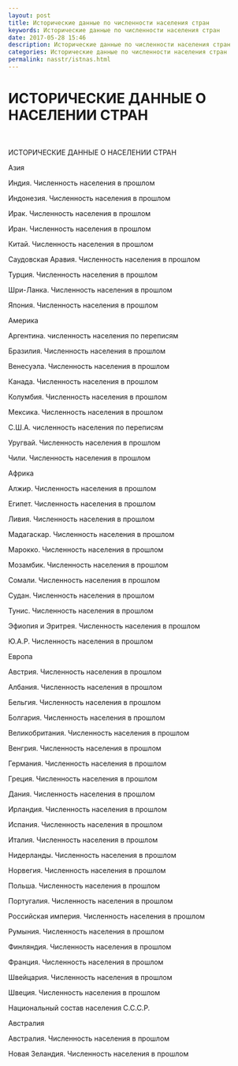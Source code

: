 ```yaml
---
layout: post
title: Исторические данные по численности населения стран
keywords: Исторические данные по численности населения стран
date: 2017-05-28 15:46
description: Исторические данные по численности населения стран
categories: Исторические данные по численности населения стран
permalink: nasstr/istnas.html
---
```


# ИСТОРИЧЕСКИЕ ДАННЫЕ О НАСЕЛЕНИИ СТРАН



 


ИСТОРИЧЕСКИЕ ДАННЫЕ О НАСЕЛЕНИИ СТРАН


Азия


Индия. Численность населения в прошлом



Индонезия. Численность населения в прошлом


Ирак. Численность населения в прошлом


Иран. Численность населения в прошлом


Китай. Численность населения в прошлом


Саудовская Аравия. Численность населения в прошлом


Турция. Численность населения в прошлом


Шри-Ланка. Численность населения в прошлом


Япония. Численность населения в прошлом




Америка


Аргентина. численность населения по переписям


Бразилия. Численность населения в прошлом


Венесуэла. Численность населения в прошлом


Канада. Численность населения в прошлом


Колумбия. Численность населения в прошлом


Мексика. Численность населения в прошлом


С.Ш.А. численность населения по переписям


Уругвай. Численность населения в прошлом


Чили. Численность населения в прошлом



Африка


Алжир. Численность населения в прошлом


Египет. Численность населения в прошлом


Ливия. Численность населения в прошлом


Мадагаскар. Численность населения в прошлом


Марокко. Численность населения в прошлом


Мозамбик. Численность населения в прошлом


Сомали. Численность населения в прошлом


Судан. Численность населения в прошлом


Тунис. Численность населения в прошлом


Эфиопия и Эритрея. Численность населения в прошлом


Ю.А.Р. Численность населения в прошлом






Европа


Австрия. Численность населения в прошлом


 Албания. Численность населения в прошлом


 Бельгия. Численность населения в прошлом


 Болгария. Численность населения в прошлом


Великобритания. Численность населения в прошлом


 Венгрия. Численность населения в прошлом


 Германия. Численность населения в прошлом


 Греция. Численность населения в прошлом


Дания. Численность населения в прошлом


 Ирландия. Численность населения в прошлом


 Испания. Численность населения в прошлом


 Италия. Численность населения в прошлом


 Нидерланды. Численность населения в прошлом


 Норвегия. Численность населения в прошлом


 Польша. Численность населения в прошлом


 Португалия. Численность населения в прошлом


 Российская империя. Численность населения в прошлом


 Румыния. Численность населения в прошлом


 Финляндия. Численность населения в прошлом


Франция. Численность населения в прошлом


 Швейцария. Численность населения в прошлом


 Швеция. Численность населения в прошлом


 Национальный состав населения С.С.С.Р.


Австралия


Австралия. Численность населения в прошлом
			

Новая Зеландия. Численность населения в прошлом

			
